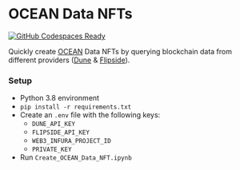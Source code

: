 # OCEAN Data NFTs

[![GitHub Codespaces Ready](https://img.shields.io/badge/GitHub%20Codespaces-Ready-green)](https://github.com/features/codespaces)

Quickly create [OCEAN](https://oceanprotocol.com/) Data NFTs by querying blockchain data from different providers ([Dune](https://dune.com/) & [Flipside](https://flipsidecrypto.xyz/)).

### Setup
* Python 3.8 environment
* `pip install -r requirements.txt`
* Create an `.env` file with the following keys:
    * `DUNE_API_KEY`
    * `FLIPSIDE_API_KEY`
    * `WEB3_INFURA_PROJECT_ID`
    * `PRIVATE_KEY`
* Run `Create_OCEAN_Data_NFT.ipynb`
